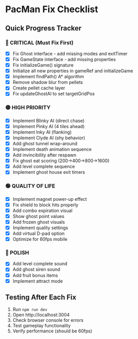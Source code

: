 # PacMan Fix Checklist

## Quick Progress Tracker

### 🔴 CRITICAL (Must Fix First)
- [x] Fix Ghost interface - add missing modes and exitTimer
- [x] Fix GameState interface - add missing properties
- [x] Fix initializeGame() signature
- [x] Initialize all new properties in gameRef and initializeGame
- [x] Implement findPath() A* algorithm
- [x] Remove shadow blur from pellets
- [x] Create pellet cache layer
- [x] Fix updateGhostAI to set targetGridPos

### 🟡 HIGH PRIORITY
- [x] Implement Blinky AI (direct chase)
- [x] Implement Pinky AI (4 tiles ahead)
- [x] Implement Inky AI (flanking)
- [x] Implement Clyde AI (shy behavior)
- [x] Add ghost tunnel wrap-around
- [x] Implement death animation sequence
- [x] Add invincibility after respawn
- [x] Fix ghost eat scoring (200→400→800→1600)
- [x] Add level complete sequence
- [x] Implement ghost house exit timers

### 🟢 QUALITY OF LIFE
- [x] Implement magnet power-up effect
- [x] Fix shield to block hits properly
- [x] Add combo expiration visual
- [x] Show ghost point values
- [x] Add frozen ghost visuals
- [x] Implement quality settings
- [x] Add virtual D-pad option
- [x] Optimize for 60fps mobile

### 🔵 POLISH
- [x] Add level complete sound
- [x] Add ghost siren sound
- [x] Add fruit bonus items
- [x] Implement attract mode

## Testing After Each Fix
1. Run `npm run dev`
2. Open http://localhost:3004
3. Check browser console for errors
4. Test gameplay functionality
5. Verify performance (should be 60fps)